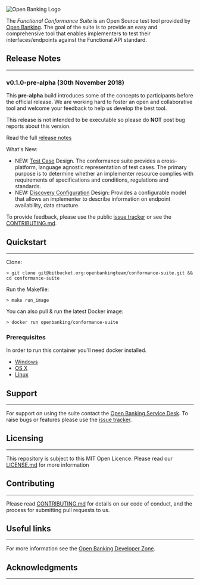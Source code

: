 ![Open Banking Logo](https://bitbucket.org/openbankingteam/conformance-suite/raw/99b76db5f60bb4d790d6f32bffae29cbe95a3661/docs/static_files/OBIE_logotype_blue_RGB.PNG)

The *Functional Conformance Suite* is an Open Source test tool provided by [Open Banking](https://www.openbanking.org.uk/). The goal of the suite is to provide an easy and comprehensive tool that enables implementers to test their interfaces/endpoints against the Functional API standard.

## Release Notes 
* * *

### v0.1.0-pre-alpha (30th November 2018)

This **pre-alpha** build introduces some of the concepts to participants before the official release. We are working hard to foster an open and collaborative tool and welcome your feedback to help us develop the best tool.

This release is not intended to be executable so please do **NOT** post bug reports about this version.

Read the full [release notes](docs/releases/v0.1.0-pre-alpha.md)

What's New:

* NEW: [Test Case](docs/test-case-design.md) Design. The conformance suite provides a cross-platform, language agnostic representation of test cases. The primary purpose is to determine whether an implementer resource complies with requirements of specifications and conditions, regulations and standards.
* NEW: [Discovery Configuration](docs/discovery.md) Design: Provides a configurable model that allows an implementer to describe information on endpoint availability, data structure.

To provide feedback, please use the public [issue tracker](https://bitbucket.org/openbankingteam/conformance-suite/issues) or see the [CONTRIBUTING.md](CONTRIBUTING.md).

## Quickstart
* * *

Clone:

    
    > git clone git@bitbucket.org:openbankingteam/conformance-suite.git && cd conformance-suite


Run the Makefile:


    > make run_image


You can also pull & run the latest Docker image:


    > docker run openbanking/conformance-suite


### Prerequisites

In order to run this container you'll need docker installed.

* [Windows](https://docs.docker.com/windows/started)
* [OS X](https://docs.docker.com/mac/started/)
* [Linux](https://docs.docker.com/linux/started/)

## Support
* * *

For support on using the suite contact the [Open Banking Service Desk](https://openbanking.atlassian.net/servicedesk/customer/portals). To raise bugs or features please use the [issue tracker](https://bitbucket.org/openbankingteam/conformance-suite/issues).

## Licensing
* * *

This repository is subject to this MIT Open Licence. Please read our [LICENSE.md](LICENSE.md) for more information

## Contributing
* * *
Please read [CONTRIBUTING.md](CONTRIBUTING.md) for details on our code of conduct, and the process for submitting pull requests to us.

## Useful links
* * *

For more information see the [Open Banking Developer Zone](https://openbanking.atlassian.net/wiki/spaces/DZ/overview).

## Acknowledgments
* * *